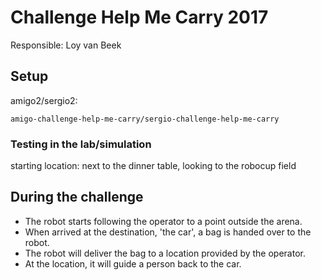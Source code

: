 # Challenge Help Me Carry 2017
Responsible: Loy van Beek

## Setup
amigo2/sergio2:

    amigo-challenge-help-me-carry/sergio-challenge-help-me-carry

### Testing in the lab/simulation

starting location: next to the dinner table, looking to the robocup field

## During the challenge

- The robot starts following the operator to a point outside the arena. 
- When arrived at the destination, 'the car', a bag is handed over to the robot.
- The robot will deliver the bag to a location provided by the operator.
- At the location, it will guide a person back to the car.